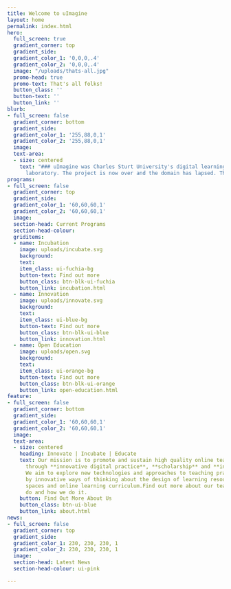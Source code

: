 ```yaml
---
title: Welcome to uImagine
layout: home
permalink: index.html
hero:
  full_screen: true
  gradient_corner: top
  gradient_side:
  gradient_color_1: '0,0,0,.4'
  gradient_color_2: '0,0,0,.4'
  image: "/uploads/thats-all.jpg"
  promo-head: true
  promo-text: That's all folks!
  button_class: ''
  button-text: ''
  button_link: ''
blurb:
- full_screen: false
  gradient_corner: bottom
  gradient_side:
  gradient_color_1: '255,88,0,1'
  gradient_color_2: '255,88,0,1'
  image:
  text-area:
  - size: centered
    text: "### uImagine was Charles Sturt University's digital learning innovation
      laboratory. The project is now over and the domain has lapsed. This site acts as a record for that project, the staff involved and the projects undertaken."
programs:
- full_screen: false
  gradient_corner: top
  gradient_side:
  gradient_color_1: '60,60,60,1'
  gradient_color_2: '60,60,60,1'
  image:
  section-head: Current Programs
  section-head-colour:
  griditems:
  - name: Incubation
    image: uploads/incubate.svg
    background:
    text:
    item_class: ui-fuchia-bg
    button-text: Find out more
    button_class: btn-blk-ui-fuchia
    button_link: incubation.html
  - name: Innovation
    image: uploads/innovate.svg
    background:
    text:
    item_class: ui-blue-bg
    button-text: Find out more
    button_class: btn-blk-ui-blue
    button_link: innovation.html
  - name: Open Education
    image: uploads/open.svg
    background:
    text:
    item_class: ui-orange-bg
    button-text: Find out more
    button_class: btn-blk-ui-orange
    button_link: open-education.html
feature:
- full_screen: false
  gradient_corner: bottom
  gradient_side:
  gradient_color_1: '60,60,60,1'
  gradient_color_2: '60,60,60,1'
  image:
  text-area:
  - size: centered
    heading: Innovate | Incubate | Educate
    text: Our mission is to promote and sustain high quality online teaching and learning
      through **innovative digital practice**, **scholarship** and **incubation**.
      We aim to explore new technologies and approaches to teaching practice, underpinned
      by innovative ways of thinking about the design of learning resources, learning
      spaces and online learning curriculum.Find out more about our team, what we
      do and how we do it.
    button: Find Out More About Us
    button_class: btn-ui-blue
    button_link: about.html
news:
- full_screen: false
  gradient_corner: top
  gradient_side:
  gradient_color_1: 230, 230, 230, 1
  gradient_color_2: 230, 230, 230, 1
  image:
  section-head: Latest News
  section-head-colour: ui-pink

---
```

